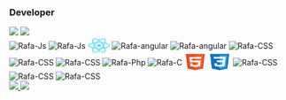 ### Developer

<div>
  <img height="180em" src="https://github-readme-stats.vercel.app/api?username=Hugoqueiros&theme=blue-green&include_all_commits=true&count_private=true"/>
  <img height="180em" src="https://github-readme-stats.vercel.app/api/top-langs/?username=Hugoqueiros&layout=compact&langs_count=16&theme=blue-green"/>
</div>

<div style="display: inline_block><br>
  <img align="center" alt="Rafa-Js" height="30" width="40" src="https://raw.githubusercontent.com/jmnote/z-icons/master/svg/javascript.svg">
  <img align="center" alt="Rafa-Js" height="30" width="40" src="https://raw.githubusercontent.com/jmnote/z-icons/master/svg/javascript.svg">                               <img align="center" alt="Rafa-Js" height="30" width="40" src="https://raw.githubusercontent.com/jmnote/z-icons/master/svg/java.svg">
  <img align="center" alt="Rafa-React" height="30" width="40" src="https://raw.githubusercontent.com/devicons/devicon/master/icons/react/react-original.svg">
  <img align="center" alt="Rafa-angular" height="30" width="40" src="https://cdn.jsdelivr.net/gh/devicons/devicon/icons/angularjs/angularjs-original.svg">
  <img align="center" alt="Rafa-angular" height="30" width="40" src="https://cdn.jsdelivr.net/gh/devicons/devicon/icons/typescript/typescript-original.svg" />      
  <img align="center" alt="Rafa-CSS" height="60" width="40" src="https://cdn.jsdelivr.net/gh/devicons/devicon/icons/ionic/ionic-original.svg" />   
  <img align="center" alt="Rafa-CSS" height="60" width="40" src="https://cdn.jsdelivr.net/gh/devicons/devicon/icons/android/android-plain.svg" />
  <img align="center" alt="Rafa-CSS" height="60" width="40" src="https://cdn.jsdelivr.net/gh/devicons/devicon/icons/apple/apple-original.svg" />      
  <img align="center" alt="Rafa-Php" height="30" width="40" src="https://raw.githubusercontent.com/jmnote/z-icons/master/svg/php.svg">
  <img align="center" alt="Rafa-C" height="30" width="40" src="https://raw.githubusercontent.com/jmnote/z-icons/master/svg/csharp.svg">
  <img align="center" alt="Rafa-CSS" height="30" width="40" src="https://raw.githubusercontent.com/devicons/devicon/master/icons/html5/html5-original.svg">  
  <img align="center" alt="Rafa-CSS" height="30" width="40" src="https://raw.githubusercontent.com/devicons/devicon/master/icons/css3/css3-original.svg"> 
  <img align="center" alt="Rafa-CSS" height="100" width="60" src="https://cdn.jsdelivr.net/gh/devicons/devicon/icons/mysql/mysql-original-wordmark.svg" />
  <img align="center" alt="Rafa-CSS" height="100" width="60" src="https://cdn.jsdelivr.net/gh/devicons/devicon/icons/oracle/oracle-original.svg" />
  <img align="center" alt="Rafa-CSS" height="100" width="60" src="https://cdn.jsdelivr.net/gh/devicons/devicon/icons/nodejs/nodejs-original-wordmark.svg" />        
                                                                                                                                                                       
</div>

<div>
  <a href="https://www.linkedin.com/in/hugoqueir%C3%B3s/" target="_blank"><img src="https://img.shields.io/badge/-LinkedIn-%23007785?style=for-the-badge&logo=linkedin&logoColor=white" target="_blank"> </a>
  <a href = "mailto:hugo-_queiros@hotmail.com"><img src="https://img.shields.io/badge/Gmail-D14836?style=for-the-badge&logo=gmail&logoColor=white" target="_blank"> </a>
          

</div>

